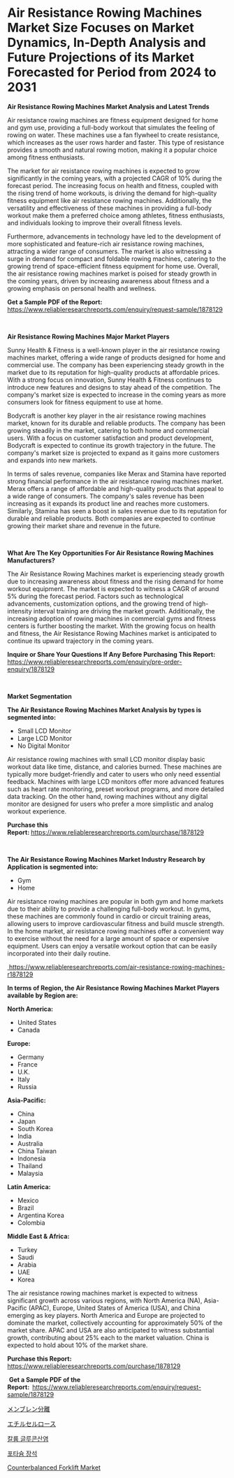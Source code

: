 <p><h1>Air Resistance Rowing Machines Market Size Focuses on Market Dynamics, In-Depth Analysis and Future Projections of its Market Forecasted for Period from 2024 to 2031</h1></p><p><strong>Air Resistance Rowing Machines Market Analysis and Latest Trends</strong></p>
<p><p>Air resistance rowing machines are fitness equipment designed for home and gym use, providing a full-body workout that simulates the feeling of rowing on water. These machines use a fan flywheel to create resistance, which increases as the user rows harder and faster. This type of resistance provides a smooth and natural rowing motion, making it a popular choice among fitness enthusiasts.</p><p>The market for air resistance rowing machines is expected to grow significantly in the coming years, with a projected CAGR of 10% during the forecast period. The increasing focus on health and fitness, coupled with the rising trend of home workouts, is driving the demand for high-quality fitness equipment like air resistance rowing machines. Additionally, the versatility and effectiveness of these machines in providing a full-body workout make them a preferred choice among athletes, fitness enthusiasts, and individuals looking to improve their overall fitness levels.</p><p>Furthermore, advancements in technology have led to the development of more sophisticated and feature-rich air resistance rowing machines, attracting a wider range of consumers. The market is also witnessing a surge in demand for compact and foldable rowing machines, catering to the growing trend of space-efficient fitness equipment for home use. Overall, the air resistance rowing machines market is poised for steady growth in the coming years, driven by increasing awareness about fitness and a growing emphasis on personal health and wellness.</p></p>
<p><strong>Get a Sample PDF of the Report:&nbsp;</strong> <a href="https://www.reliableresearchreports.com/enquiry/request-sample/1878129">https://www.reliableresearchreports.com/enquiry/request-sample/1878129</a></p>
<p>&nbsp;</p>
<p><strong>Air Resistance Rowing Machines Major Market Players</strong></p>
<p><p>Sunny Health & Fitness is a well-known player in the air resistance rowing machines market, offering a wide range of products designed for home and commercial use. The company has been experiencing steady growth in the market due to its reputation for high-quality products at affordable prices. With a strong focus on innovation, Sunny Health & Fitness continues to introduce new features and designs to stay ahead of the competition. The company's market size is expected to increase in the coming years as more consumers look for fitness equipment to use at home.</p><p>Bodycraft is another key player in the air resistance rowing machines market, known for its durable and reliable products. The company has been growing steadily in the market, catering to both home and commercial users. With a focus on customer satisfaction and product development, Bodycraft is expected to continue its growth trajectory in the future. The company's market size is projected to expand as it gains more customers and expands into new markets.</p><p>In terms of sales revenue, companies like Merax and Stamina have reported strong financial performance in the air resistance rowing machines market. Merax offers a range of affordable and high-quality products that appeal to a wide range of consumers. The company's sales revenue has been increasing as it expands its product line and reaches more customers. Similarly, Stamina has seen a boost in sales revenue due to its reputation for durable and reliable products. Both companies are expected to continue growing their market share and revenue in the future.</p></p>
<p>&nbsp;</p>
<p><strong>What Are The Key Opportunities For Air Resistance Rowing Machines Manufacturers?</strong></p>
<p><p>The Air Resistance Rowing Machines market is experiencing steady growth due to increasing awareness about fitness and the rising demand for home workout equipment. The market is expected to witness a CAGR of around 5% during the forecast period. Factors such as technological advancements, customization options, and the growing trend of high-intensity interval training are driving the market growth. Additionally, the increasing adoption of rowing machines in commercial gyms and fitness centers is further boosting the market. With the growing focus on health and fitness, the Air Resistance Rowing Machines market is anticipated to continue its upward trajectory in the coming years.</p></p>
<p><strong>Inquire or Share Your Questions If Any Before Purchasing This Report:</strong> <a href="https://www.reliableresearchreports.com/enquiry/pre-order-enquiry/1878129">https://www.reliableresearchreports.com/enquiry/pre-order-enquiry/1878129</a></p>
<p>&nbsp;</p>
<p><strong>Market Segmentation</strong></p>
<p><strong>The Air Resistance Rowing Machines Market Analysis by types is segmented into:</strong></p>
<p><ul><li>Small LCD Monitor</li><li>Large LCD Monitor</li><li>No Digital Monitor</li></ul></p>
<p><p>Air resistance rowing machines with small LCD monitor display basic workout data like time, distance, and calories burned. These machines are typically more budget-friendly and cater to users who only need essential feedback. Machines with large LCD monitors offer more advanced features such as heart rate monitoring, preset workout programs, and more detailed data tracking. On the other hand, rowing machines without any digital monitor are designed for users who prefer a more simplistic and analog workout experience.</p></p>
<p><strong>Purchase this Report:&nbsp;</strong><a href="https://www.reliableresearchreports.com/purchase/1878129">https://www.reliableresearchreports.com/purchase/1878129</a></p>
<p>&nbsp;</p>
<p><strong>The Air Resistance Rowing Machines Market Industry Research by Application is segmented into:</strong></p>
<p><ul><li>Gym</li><li>Home</li></ul></p>
<p><p>Air resistance rowing machines are popular in both gym and home markets due to their ability to provide a challenging full-body workout. In gyms, these machines are commonly found in cardio or circuit training areas, allowing users to improve cardiovascular fitness and build muscle strength. In the home market, air resistance rowing machines offer a convenient way to exercise without the need for a large amount of space or expensive equipment. Users can enjoy a versatile workout option that can be easily incorporated into their daily routine.</p></p>
<p><a href="https://www.reliableresearchreports.com/air-resistance-rowing-machines-r1878129">&nbsp;https://www.reliableresearchreports.com/air-resistance-rowing-machines-r1878129</a></p>
<p><strong>In terms of Region, the Air Resistance Rowing Machines Market Players available by Region are:</strong></p>
<p>
    <p> <strong> North America: </strong>
        <ul>
            <li>United States</li>
            <li>Canada</li>
        </ul>
        </p> 
    <p> <strong> Europe: </strong>
        <ul>
            <li>Germany</li>
            <li>France</li>
            <li>U.K.</li>
            <li>Italy</li>
            <li>Russia</li>
        </ul>
        </p> 
    <p> <strong> Asia-Pacific: </strong>
        <ul>
            <li>China</li>
            <li>Japan</li>
            <li>South Korea</li>
            <li>India</li>
            <li>Australia</li>
            <li>China Taiwan</li>
            <li>Indonesia</li>
            <li>Thailand</li>
            <li>Malaysia</li>
        </ul>
        </p> 
    <p> <strong> Latin America: </strong>
        <ul>
            <li>Mexico</li>
            <li>Brazil</li>
            <li>Argentina Korea</li>
            <li>Colombia</li>
        </ul>
        </p> 
    <p> <strong> Middle East & Africa: </strong>
        <ul>
            <li>Turkey</li>
            <li>Saudi</li>
            <li>Arabia</li>
            <li>UAE</li>
            <li>Korea</li>
        </ul>
    </p>
    </p>
<p><p>The air resistance rowing machines market is expected to witness significant growth across various regions, with North America (NA), Asia-Pacific (APAC), Europe, United States of America (USA), and China emerging as key players. North America and Europe are projected to dominate the market, collectively accounting for approximately 50% of the market share. APAC and USA are also anticipated to witness substantial growth, contributing about 25% each to the market valuation. China is expected to hold about 10% of the market share.</p></p>
<p><strong>Purchase this Report: </strong><a href="https://www.reliableresearchreports.com/purchase/1878129">https://www.reliableresearchreports.com/purchase/1878129</a></p>
<p>&nbsp;<strong>Get a Sample PDF of the Report:&nbsp;&nbsp;</strong><a href="https://www.reliableresearchreports.com/enquiry/request-sample/1878129">https://www.reliableresearchreports.com/enquiry/request-sample/1878129</a></p>
<p><strong></strong></p>
<p><p><a href="https://github.com/oafhukehf4709715/Market-Research-Report-List-1/blob/main/439618638082.md">メンブレン分離</a></p><p><a href="https://github.com/kegley4963/Market-Research-Report-List-1/blob/main/817416438081.md">エチルセルロース</a></p><p><a href="https://github.com/chupp85/Market-Research-Report-List-1/blob/main/348213334154.md">칼륨 글루콘산염</a></p><p><a href="https://github.com/JackieFauhey9089475/Market-Research-Report-List-1/blob/main/688209934153.md">포타슘 장석</a></p><p><a href="https://github.com/nicholepatriciadoylenwnrjr0/Market-Research-Report-List-2/blob/main/counterbalanced-forklift-market.md">Counterbalanced Forklift Market</a></p></p>